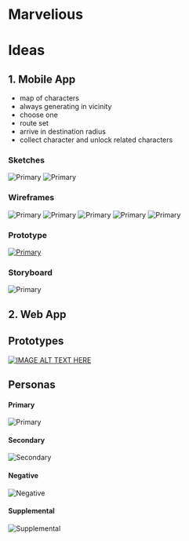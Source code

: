 # Marvelious

# Ideas

## 1. Mobile App

+ map of characters
+ always generating in vicinity
+ choose one
+ route set
+ arrive in destination radius
+ collect character and unlock related characters

### Sketches
![Primary](Ideas/Mobile/sketch_1.png)
![Primary](Ideas/Mobile/sketch_2.png)

### Wireframes
![Primary](Ideas/Mobile/wireframe_1.png)
![Primary](Ideas/Mobile/wireframe_2.png)
![Primary](Ideas/Mobile/wireframe_3.png)
![Primary](Ideas/Mobile/wireframe_4.png)
![Primary](Ideas/Mobile/wireframe_5.png)

### Prototype
[![Primary](https://img.youtube.com/vi/bjU58Qgt0Tw/0.jpg)](https://youtu.be/bjU58Qgt0Tw)

### Storyboard
![Primary](Ideas/Mobile/storyboard.png)

## 2. Web App

## Prototypes

[![IMAGE ALT TEXT HERE](https://img.youtube.com/vi/sf2c9uGEIqE/0.jpg)](https://www.youtube.com/watch?v=sf2c9uGEIqE)

## Personas

#### Primary
![Primary](Images/first_persona.PNG)

#### Secondary
![Secondary](Images/secondary_persona.png)

#### Negative
![Negative](Images/negative_persona.PNG)

#### Supplemental
![Supplemental](Images/supplemental_persona.png)
